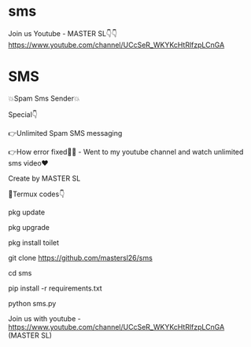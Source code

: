 # sms
Join us Youtube - MASTER SL👇👇
https://www.youtube.com/channel/UCcSeR_WKYKcHtRlfzpLCnGA

# SMS
💥Spam Sms Sender💥

Special👇

👉Unlimited Spam SMS messaging

👉How error fixed🤔🤔 - Went to my youtube channel and watch unlimited sms video❤️

Create by MASTER SL

🤔Termux codes👇

pkg update

pkg upgrade

pkg install toilet

git clone https://github.com/mastersl26/sms

cd sms

pip install -r requirements.txt

python sms.py


Join us with youtube - https://www.youtube.com/channel/UCcSeR_WKYKcHtRlfzpLCnGA
   (MASTER SL)
